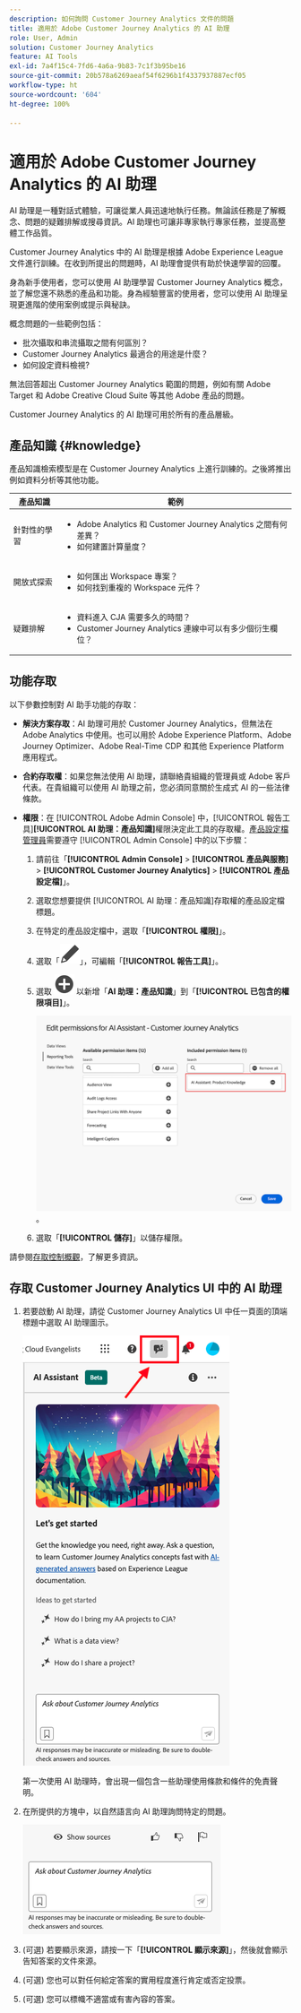 ```yaml
---
description: 如何詢問 Customer Journey Analytics 文件的問題
title: 適用於 Adobe Customer Journey Analytics 的 AI 助理
role: User, Admin
solution: Customer Journey Analytics
feature: AI Tools
exl-id: 7a4f15c4-7fd6-4a6a-9b83-7c1f3b95be16
source-git-commit: 20b578a6269aeaf54f6296b1f4337937887ecf05
workflow-type: ht
source-wordcount: '604'
ht-degree: 100%

---
```



# 適用於 Adobe Customer Journey Analytics 的 AI 助理

AI 助理是一種對話式體驗，可讓從業人員迅速地執行任務。無論該任務是了解概念、問題的疑難排解或搜尋資訊。AI 助理也可讓非專家執行專家任務，並提高整體工作品質。

Customer Journey Analytics 中的 AI 助理是根據 Adobe Experience League 文件進行訓練。在收到所提出的問題時，AI 助理會提供有助於快速學習的回覆。

身為新手使用者，您可以使用 AI 助理學習 Customer Journey Analytics 概念，並了解您還不熟悉的產品和功能。身為經驗豐富的使用者，您可以使用 AI 助理呈現更進階的使用案例或提示與秘訣。

概念問題的一些範例包括：

* 批次攝取和串流攝取之間有何區別？
* Customer Journey Analytics 最適合的用途是什麼？
* 如何設定資料檢視?

無法回答超出 Customer Journey Analytics 範圍的問題，例如有關 Adobe Target 和 Adobe Creative Cloud Suite 等其他 Adobe 產品的問題。

Customer Journey Analytics 的 AI 助理可用於所有的產品層級。

## 產品知識 {#knowledge}

產品知識檢索模型是在 Customer Journey Analytics 上進行訓練的。之後將推出例如資料分析等其他功能。

| 產品知識 | 範例 |
| --- | --- |
| 針對性的學習 | <ul><li>Adobe Analytics 和 Customer Journey Analytics 之間有何差異？</li><li>如何建置計算量度？</li></ul> |
| 開放式探索 | <ul><li>如何匯出 Workspace 專案？</li><li>如何找到重複的 Workspace 元件？</li></ul> |
| 疑難排解 | <ul><li>資料進入 CJA 需要多久的時間？</li><li>Customer Journey Analytics 連線中可以有多少個衍生欄位？</li></ul> |

## 功能存取

以下參數控制對 AI 助手功能的存取：

* **解決方案存取**：AI 助理可用於 Customer Journey Analytics，但無法在 Adobe Analytics 中使用。也可以用於 Adobe Experience Platform、Adobe Journey Optimizer、Adobe Real-Time CDP 和其他 Experience Platform 應用程式。

* **合約存取權**：如果您無法使用 AI 助理，請聯絡貴組織的管理員或 Adobe 客戶代表。在貴組織可以使用 AI 助理之前，您必須同意關於生成式 AI 的一些法律條款。

* **權限**：在 [!UICONTROL Adobe Admin Console] 中，[!UICONTROL 報告工具]**[!UICONTROL AI 助理：產品知識]**&#x200B;權限決定此工具的存取權。[產品設定檔管理員](https://helpx.adobe.com/tw/enterprise/using/manage-product-profiles.html)需要遵守 [!UICONTROL Admin Console] 中的以下步驟：
   1. 請前往「**[!UICONTROL Admin Console]** > **[!UICONTROL 產品與服務]** > **[!UICONTROL Customer Journey Analytics]** > **[!UICONTROL 產品設定檔]**」。
   1. 選取您想要提供 [!UICONTROL AI 助理：產品知識]存取權的產品設定檔標題。
   1. 在特定的產品設定檔中，選取「**[!UICONTROL 權限]**」。
   1. 選取「![編輯](/help/assets/icons/Edit.svg)」，可編輯「**[!UICONTROL 報告工具]**」。
   1. 選取 ![AddCircle](/help/assets/icons/AddCircle.svg) 以新增「**AI 助理：產品知識**」到「**[!UICONTROL 已包含的權限項目]**」。

      ![新增權限](assets/ai-assistant-permissions.png)。

   1. 選取「**[!UICONTROL 儲存]**」以儲存權限。

請參閱[存取控制概觀](/help/technotes/access-control.md#access-control)，了解更多資訊。

## 存取 Customer Journey Analytics UI 中的 AI 助理

1. 若要啟動 AI 助理，請從 Customer Journey Analytics UI 中任一頁面的頂端標題中選取 AI 助理圖示。

   ![AI 助理圖示](assets/ai-asst1.png)

   第一次使用 AI 助理時，會出現一個包含一些助理使用條款和條件的免責聲明。

1. 在所提供的方塊中，以自然語言向 AI 助理詢問特定的問題。

   ![問題方塊](assets/ai-asst2.png)

1. (可選) 若要顯示來源，請按一下「**[!UICONTROL 顯示來源]**」，然後就會顯示告知答案的文件來源。

1. (可選) 您也可以對任何給定答案的實用程度進行肯定或否定投票。

1. (可選) 您可以標幟不適當或有害內容的答案。
